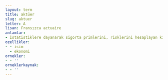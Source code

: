 ```yaml
---
layout: term
title: aktüer
slug: aktuer
letter: A
lisan: Fransızca actuaire
anlamlar:
- İstatistiklere dayanarak sigorta primlerini, risklerini hesaplayan kimse
ozellikler:
- - isim
  - ekonomi
ornekler:
- - ''
orneklerkaynak:
- - ''
---
```

